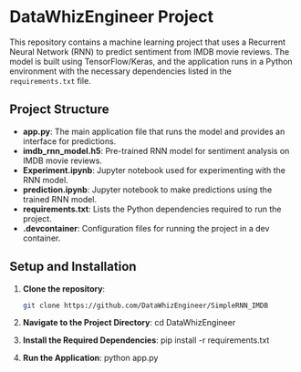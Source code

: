 # DataWhizEngineer Project

This repository contains a machine learning project that uses a Recurrent Neural Network (RNN) to predict sentiment from IMDB movie reviews. The model is built using TensorFlow/Keras, and the application runs in a Python environment with the necessary dependencies listed in the `requirements.txt` file.

## Project Structure

- **app.py**: The main application file that runs the model and provides an interface for predictions.
- **imdb_rnn_model.h5**: Pre-trained RNN model for sentiment analysis on IMDB movie reviews.
- **Experiment.ipynb**: Jupyter notebook used for experimenting with the RNN model.
- **prediction.ipynb**: Jupyter notebook to make predictions using the trained RNN model.
- **requirements.txt**: Lists the Python dependencies required to run the project.
- **.devcontainer**: Configuration files for running the project in a dev container.

## Setup and Installation

1. **Clone the repository**:
   ```bash
   git clone https://github.com/DataWhizEngineer/SimpleRNN_IMDB
   
2. **Navigate to the Project Directory**:
   cd DataWhizEngineer

3. **Install the Required Dependencies**:
   pip install -r requirements.txt
  
5. **Run the Application**:
   python app.py

   
